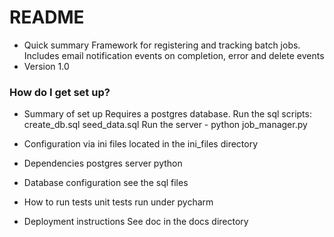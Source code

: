 # README #

* Quick summary
Framework for registering and tracking batch jobs.  Includes email notification events on completion, error and delete events
* Version 1.0


### How do I get set up? ###

* Summary of set up
Requires a postgres database.
Run the sql scripts:
    create_db.sql
    seed_data.sql
Run the server - python job_manager.py

* Configuration
via ini files located in the ini_files directory

* Dependencies
postgres server
python

* Database configuration
see the sql files

* How to run tests
unit tests run under pycharm

* Deployment instructions
See doc in the docs directory